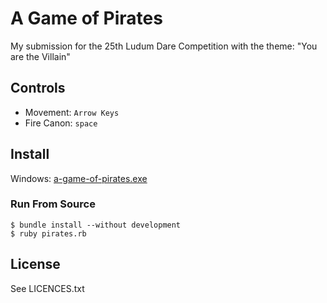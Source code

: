 # A Game of Pirates #

My submission for the 25th Ludum Dare Competition with the theme: "You
are the Villain"

## Controls ##

* Movement: `Arrow Keys`
* Fire Canon: `space` 

## Install ##

Windows: [a-game-of-pirates.exe](http://calumgilchrist.co.uk/ludum-dare/a-game-of-pirates.exe)

### Run From Source ###

    $ bundle install --without development
    $ ruby pirates.rb

## License ##

See LICENCES.txt


